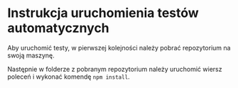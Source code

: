 # Instrukcja uruchomienia testów automatycznych

Aby uruchomić testy, w pierwszej kolejności należy pobrać repozytorium na swoją maszynę.

Następnie w folderze z pobranym repozytorium należy uruchomić wiersz poleceń i wykonać komendę `npm install`.
